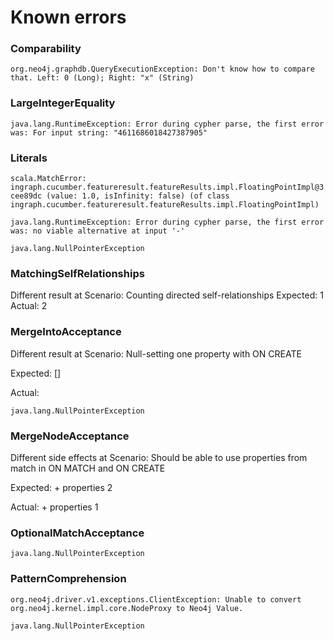 # Known errors
### Comparability 
`org.neo4j.graphdb.QueryExecutionException: Don't know how to compare that. Left: 0 (Long); Right: "x" (String)`
### LargeIntegerEquality
`java.lang.RuntimeException: Error during cypher parse, the first error was: For input string: "4611686018427387905"`
### Literals
`scala.MatchError: ingraph.cucumber.featureresult.featureResults.impl.FloatingPointImpl@3cee89dc (value: 1.0, isInfinity: false) (of class ingraph.cucumber.featureresult.featureResults.impl.FloatingPointImpl)`

`java.lang.RuntimeException: Error during cypher parse, the first error was: no viable alternative at input '-'`

`java.lang.NullPointerException`
### MatchingSelfRelationships
Different result at Scenario: Counting directed self-relationships
Expected: 1
Actual: 2
### MergeIntoAcceptance
Different result at Scenario: Null-setting one property with ON CREATE

Expected: []

Actual: 

`java.lang.NullPointerException`
### MergeNodeAcceptance
Different side effects at Scenario: Should be able to use properties from match in ON MATCH and ON CREATE

Expected: + properties 2

Actual: + properties 1
### OptionalMatchAcceptance
`java.lang.NullPointerException`
### PatternComprehension
`org.neo4j.driver.v1.exceptions.ClientException: Unable to convert org.neo4j.kernel.impl.core.NodeProxy to Neo4j Value.`

`java.lang.NullPointerException`
